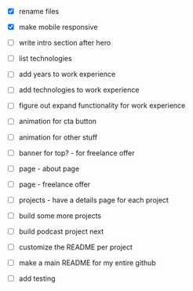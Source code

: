 - [x] rename files
- [x] make mobile responsive
- [ ] write intro section after hero
- [ ] list technologies
- [ ] add years to work experience
- [ ] add technologies to work experience
- [ ] figure out expand functionality for work experience
- [ ] animation for cta button
- [ ] animation for other stuff
- [ ] banner for top? - for freelance offer
- [ ] page - about page
- [ ] page - freelance offer
- [ ] projects - have a details page for each project

- [ ] build some more projects
- [ ] build podcast project next

- [ ] customize the README per project
- [ ] make a main README for my entire github


- [ ] add testing
